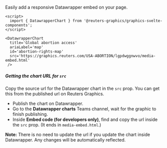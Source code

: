 Easily add a responsive Datawrapper embed on your page.

```svelte
<script>
  import { DatawrapperChart } from '@reuters-graphics/graphics-svelte-components';
</script>

<DatawrapperChart
  title='Global abortion access'
  ariaLabel='map'
  id='abortion-rights-map'
  src='https://graphics.reuters.com/USA-ABORTION/lgpdwggnwvo/media-embed.html'
 />
```

##### Getting the chart URL for `src`

Copy the source url for the Datawrapper chart in the `src` prop.
You can get this from the published url on Reuters Graphics.

- Publish the chart on Datawrapper.
- Go to the **Datawrapper charts** Teams channel, wait for the graphic to finish publishing.
- Inside **Embed code (for developers only)**, find and copy the url inside the `src` prop. (It ends in `media-embed.html`.)

**Note:** There is no need to update the url if you update the chart inside Datawrapper. Any changes will be automatically reflected.
